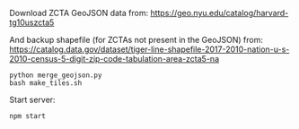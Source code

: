 Download ZCTA GeoJSON data from: <https://geo.nyu.edu/catalog/harvard-tg10uszcta5>

And backup shapefile (for ZCTAs not present in the GeoJSON) from: <https://catalog.data.gov/dataset/tiger-line-shapefile-2017-2010-nation-u-s-2010-census-5-digit-zip-code-tabulation-area-zcta5-na>

```
python merge_geojson.py
bash make_tiles.sh
```

Start server:

```
npm start
```

